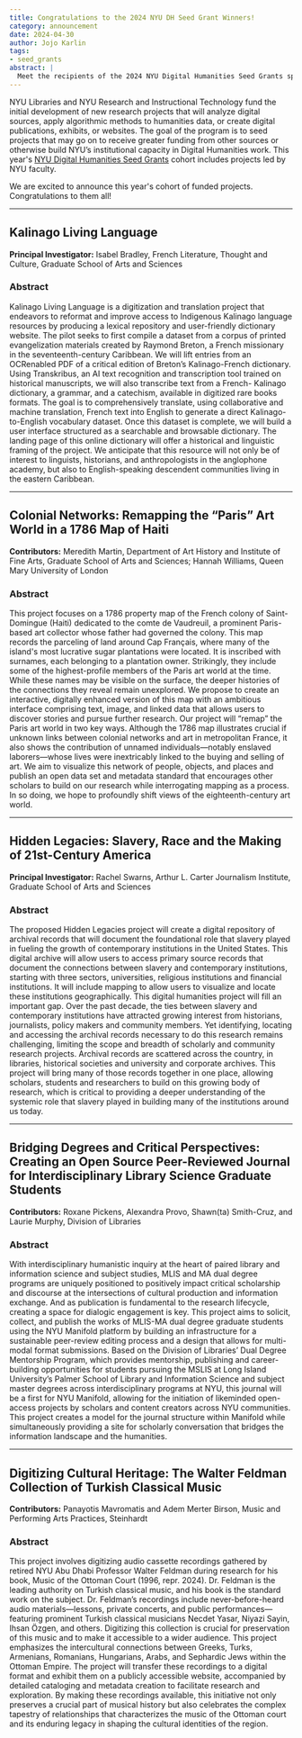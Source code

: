 ```yaml
---
title: Congratulations to the 2024 NYU DH Seed Grant Winners!
category: announcement
date: 2024-04-30
author: Jojo Karlin
tags:
- seed_grants
abstract: |
  Meet the recipients of the 2024 NYU Digital Humanities Seed Grants sponsored by NYU Libraries and NYU Research and Instructional Technology.
---
```

NYU Libraries and NYU Research and Instructional Technology fund the initial development of new research projects that will analyze digital sources, apply algorithmic methods to humanities data, or create digital publications, exhibits, or websites. The goal of the program is to seed projects that may go on to receive greater funding from other sources or otherwise build NYU’s institutional capacity in Digital Humanities work. This year's [NYU Digital Humanities Seed Grants](/funding/seed-grants/) cohort includes projects led by NYU faculty.

We are excited to announce this year's cohort of funded projects. Congratulations to them all!

--------------

## Kalinago Living Language

**Principal Investigator:** Isabel Bradley, French Literature, Thought and Culture, Graduate School of Arts and Sciences

### Abstract
Kalinago Living Language is a digitization and translation project that endeavors to reformat and improve access to Indigenous Kalinago language resources by producing a lexical repository and user-friendly dictionary website. The pilot seeks to first compile a dataset from a corpus of printed evangelization materials created by Raymond Breton, a French missionary in the seventeenth-century Caribbean. We will lift entries from an OCRenabled PDF of a critical edition of Breton’s Kalinago-French dictionary. Using Transkribus, an AI text recognition and transcription tool trained on historical manuscripts, we will also transcribe text from a French- Kalinago dictionary, a grammar, and a catechism, available in digitized rare books formats. The goal is to comprehensively translate, using collaborative and machine translation, French text into English to generate a direct Kalinago-to-English vocabulary dataset. Once this dataset is complete, we will build a user interface structured as a searchable and browsable dictionary. The landing page of this online dictionary will offer a historical and linguistic framing of the project. We anticipate that this resource will not only be of interest to linguists, historians, and anthropologists in the anglophone academy, but also to English-speaking descendent communities living in the eastern Caribbean.

---------

## Colonial Networks: Remapping the “Paris” Art World in a 1786 Map of Haiti

**Contributors:** Meredith Martin, Department of Art History and Institute of Fine Arts, Graduate School of Arts and Sciences; Hannah Williams, Queen Mary University of London

### Abstract
This project focuses on a 1786 property map of the French colony of Saint-Domingue (Haiti) dedicated to the comte de Vaudreuil, a prominent Paris-based art collector whose father had governed the colony. This map records the parceling of land around Cap Français, where many of the island's most lucrative sugar plantations were located. It is inscribed with surnames, each belonging to a plantation owner. Strikingly, they include some of the highest-profile members of the Paris art world at the time. While these names may be visible on the surface, the deeper histories of the connections they reveal remain unexplored. We propose to create an interactive, digitally enhanced version of this map with an ambitious interface comprising text, image, and linked data that allows users to discover stories and pursue further research. Our project will “remap” the Paris art world in two key ways. Although the 1786 map illustrates crucial if unknown links between colonial networks and art in metropolitan France, it also shows the contribution of unnamed individuals—notably enslaved laborers—whose lives were inextricably linked to the buying and selling of art. We aim to visualize this network of people, objects, and places and publish an open data set and metadata standard that encourages other scholars to build on our research while interrogating mapping as a process. In so doing, we hope to profoundly shift views of the eighteenth-century art world.

---------

## Hidden Legacies: Slavery, Race and the Making of 21st-Century America

**Principal Investigator:** Rachel Swarns, Arthur L. Carter Journalism Institute, Graduate School of Arts and Sciences

### Abstract
The proposed Hidden Legacies project will create a digital repository of archival records that will document the foundational role that slavery played in fueling the growth of contemporary institutions in the United States. This digital archive will allow users to access primary source records that document the connections between slavery and contemporary institutions, starting with three sectors, universities, religious institutions and financial institutions. It will include mapping to allow users to visualize and locate these institutions geographically. This digital humanities project will fill an important gap. Over the past decade, the ties between slavery and contemporary institutions have attracted growing interest from historians, journalists, policy makers and community members. Yet identifying, locating and accessing the archival records necessary to do this research remains challenging, limiting the scope and breadth of scholarly and community research projects. Archival records are scattered across the country, in libraries, historical societies and university and corporate archives. This project will bring many of those records together in one place, allowing scholars, students and researchers to build on this growing body of research, which is critical to providing a deeper understanding of the systemic role that slavery played in building many of the institutions around us today.

---------

## Bridging Degrees and Critical Perspectives: Creating an Open Source Peer-Reviewed Journal for Interdisciplinary Library Science Graduate Students

**Contributors:** Roxane Pickens, Alexandra Provo, Shawn(ta) Smith-Cruz, and Laurie Murphy, Division of Libraries

### Abstract
With interdisciplinary humanistic inquiry at the heart of paired library and information science and subject studies, MLIS and MA dual degree programs are uniquely positioned to positively impact critical scholarship and discourse at the intersections of cultural production and information exchange. And as publication is fundamental to the research lifecycle, creating a space for dialogic engagement is key. This project aims to solicit, collect, and publish the works of MLIS-MA dual degree graduate students using the NYU Manifold platform by building an infrastructure for a sustainable peer-review editing process and a design that allows for multi-modal format submissions. Based on the Division of Libraries’ Dual Degree Mentorship Program, which provides mentorship, publishing and career-building opportunities for students pursuing the MSLIS at Long Island University’s Palmer School of Library and Information Science and subject master degrees across interdisciplinary programs at NYU, this journal will be a first for NYU Manifold, allowing for the initiation of likeminded open-access projects by scholars and content creators across NYU communities. This project creates a model for the journal structure within Manifold while simultaneously providing a site for scholarly conversation that bridges the information landscape and the humanities.

---------
## Digitizing Cultural Heritage: The Walter Feldman Collection of Turkish Classical Music
**Contributors:**  Panayotis Mavromatis and Adem Merter Birson, Music and Performing Arts Practices, Steinhardt

### Abstract
This project involves digitizing audio cassette recordings gathered by retired NYU Abu Dhabi Professor Walter Feldman during research for his book, Music of the Ottoman Court (1996, repr. 2024). Dr. Feldman is the leading authority on Turkish classical music, and his book is the standard work on the subject. Dr. Feldman’s recordings include never-before-heard audio materials—lessons, private concerts, and public performances— featuring prominent Turkish classical musicians Necdet Yasar, Niyazi Sayin, Ihsan Özgen, and others. Digitizing this collection is crucial for preservation of this music and to make it accessible to a wider audience. This project emphasizes the intercultural connections between Greeks, Turks, Armenians, Romanians, Hungarians, Arabs, and Sephardic Jews within the Ottoman Empire. The project will transfer these recordings to a digital format and exhibit them on a publicly accessible website, accompanied by detailed cataloging and metadata creation to facilitate research and exploration. By making these recordings available, this initiative not only preserves a crucial part of musical history but also celebrates the complex tapestry of relationships that characterizes the music of the Ottoman court and its enduring legacy in shaping the cultural identities of the region.
